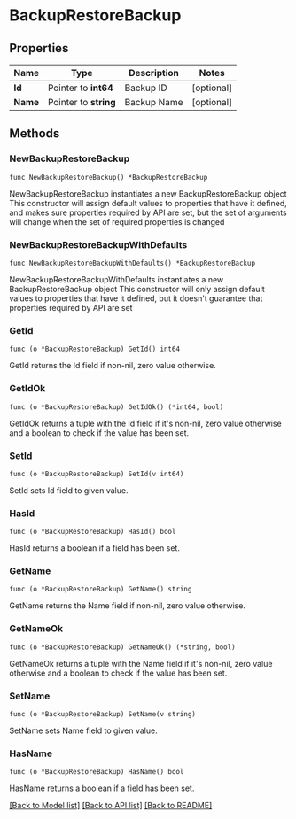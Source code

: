 # BackupRestoreBackup

## Properties

Name | Type | Description | Notes
------------ | ------------- | ------------- | -------------
**Id** | Pointer to **int64** | Backup ID | [optional] 
**Name** | Pointer to **string** | Backup Name | [optional] 

## Methods

### NewBackupRestoreBackup

`func NewBackupRestoreBackup() *BackupRestoreBackup`

NewBackupRestoreBackup instantiates a new BackupRestoreBackup object
This constructor will assign default values to properties that have it defined,
and makes sure properties required by API are set, but the set of arguments
will change when the set of required properties is changed

### NewBackupRestoreBackupWithDefaults

`func NewBackupRestoreBackupWithDefaults() *BackupRestoreBackup`

NewBackupRestoreBackupWithDefaults instantiates a new BackupRestoreBackup object
This constructor will only assign default values to properties that have it defined,
but it doesn't guarantee that properties required by API are set

### GetId

`func (o *BackupRestoreBackup) GetId() int64`

GetId returns the Id field if non-nil, zero value otherwise.

### GetIdOk

`func (o *BackupRestoreBackup) GetIdOk() (*int64, bool)`

GetIdOk returns a tuple with the Id field if it's non-nil, zero value otherwise
and a boolean to check if the value has been set.

### SetId

`func (o *BackupRestoreBackup) SetId(v int64)`

SetId sets Id field to given value.

### HasId

`func (o *BackupRestoreBackup) HasId() bool`

HasId returns a boolean if a field has been set.

### GetName

`func (o *BackupRestoreBackup) GetName() string`

GetName returns the Name field if non-nil, zero value otherwise.

### GetNameOk

`func (o *BackupRestoreBackup) GetNameOk() (*string, bool)`

GetNameOk returns a tuple with the Name field if it's non-nil, zero value otherwise
and a boolean to check if the value has been set.

### SetName

`func (o *BackupRestoreBackup) SetName(v string)`

SetName sets Name field to given value.

### HasName

`func (o *BackupRestoreBackup) HasName() bool`

HasName returns a boolean if a field has been set.


[[Back to Model list]](../README.md#documentation-for-models) [[Back to API list]](../README.md#documentation-for-api-endpoints) [[Back to README]](../README.md)


